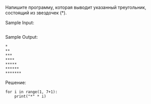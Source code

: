 Напишите программу, которая выводит указанный треугольник, состоящий из звездочек (*).


Sample Input:
```

```

Sample Output:
```
*
**
***
****
*****
******
*******
```

Решение:
```
for i in range(1, 7+1):
    print("*" * i)
```
